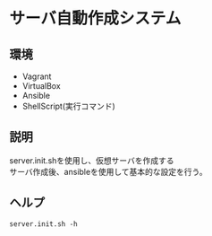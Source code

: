 サーバ自動作成システム
====

## 環境

- Vagrant
- VirtualBox
- Ansible
- ShellScript(実行コマンド)

## 説明

server.init.shを使用し、仮想サーバを作成する  
サーバ作成後、ansibleを使用して基本的な設定を行う。  

## ヘルプ

```
server.init.sh -h
```
